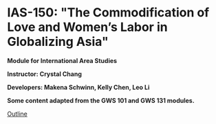 # IAS-150: "The Commodification of Love and Women’s Labor in Globalizing Asia"
**Module for International Area Studies**

**Instructor: Crystal Chang**

**Developers: Makena Schwinn, Kelly Chen, Leo Li**

**Some content adapted from the GWS 101 and GWS 131 modules.**

[Outline](https://docs.google.com/a/berkeley.edu/presentation/d/1ai0R142mIF6BoEXFx3r9YH_nvPwhDb3_5jZDwCOyku8/edit?usp=sharing)
